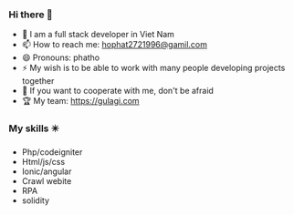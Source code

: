 ### Hi there 👋 

+ 🔭 I am a full stack developer in Viet Nam
+ 📫 How to reach me: hophat2721996@gamil.com
+ 😄 Pronouns: phatho
+ ⚡ My wish is to be able to work with many people developing projects together
+ 💬 If you want to cooperate with me, don't be afraid
+ 🏆  My team: https://gulagi.com
### My skills ✴️ 
* Php/codeigniter
* Html/js/css
* Ionic/angular
* Crawl webite
* RPA
* solidity

